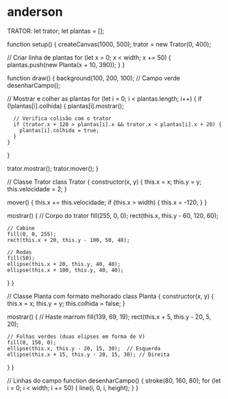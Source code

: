 # anderson
TRATOR:
let trator;
let plantas = [];

function setup() {
  createCanvas(1000, 500);
  trator = new Trator(0, 400);

  // Criar linha de plantas
  for (let x = 0; x < width; x += 50) {
    plantas.push(new Planta(x + 10, 390));
  }
}

function draw() {
  background(100, 200, 100); // Campo verde
  desenharCampo();

  // Mostrar e colher as plantas
  for (let i = 0; i < plantas.length; i++) {
    if (!plantas[i].colhida) {
      plantas[i].mostrar();

      // Verifica colisão com o trator
      if (trator.x + 120 > plantas[i].x && trator.x < plantas[i].x + 20) {
        plantas[i].colhida = true;
      }
    }
  }

  trator.mostrar();
  trator.mover();
}

// Classe Trator
class Trator {
  constructor(x, y) {
    this.x = x;
    this.y = y;
    this.velocidade = 2;
  }

  mover() {
    this.x += this.velocidade;
    if (this.x > width) {
      this.x = -120;
    }
  }

  mostrar() {
    // Corpo do trator
    fill(255, 0, 0);
    rect(this.x, this.y - 60, 120, 60);

    // Cabine
    fill(0, 0, 255);
    rect(this.x + 20, this.y - 100, 50, 40);

    // Rodas
    fill(50);
    ellipse(this.x + 20, this.y, 40, 40);
    ellipse(this.x + 100, this.y, 40, 40);
  }
}

// Classe Planta com formato melhorado
class Planta {
  constructor(x, y) {
    this.x = x;
    this.y = y;
    this.colhida = false;
  }

  mostrar() {
    // Haste marrom
    fill(139, 69, 19);
    rect(this.x + 5, this.y - 20, 5, 20);

    // Folhas verdes (duas elipses em forma de V)
    fill(0, 150, 0);
    ellipse(this.x, this.y - 20, 15, 30);  // Esquerda
    ellipse(this.x + 15, this.y - 20, 15, 30); // Direita
  }
}

// Linhas do campo
function desenharCampo() {
  stroke(80, 160, 80);
  for (let i = 0; i < width; i += 50) {
    line(i, 0, i, height);
  }
}
